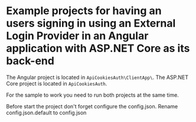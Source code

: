 ﻿# Example projects for having an users signing in using an External Login Provider in an Angular application with ASP.NET Core as its back-end


The Angular project is located in `ApiCookiesAuth\ClientApp\`.
The ASP.NET Core project is located in `ApiCookiesAuth`.

For the sample to work you need to run both projects at the same time.

Before start the project don't forget configure the config.json. 
Rename config.json.default to config.json
